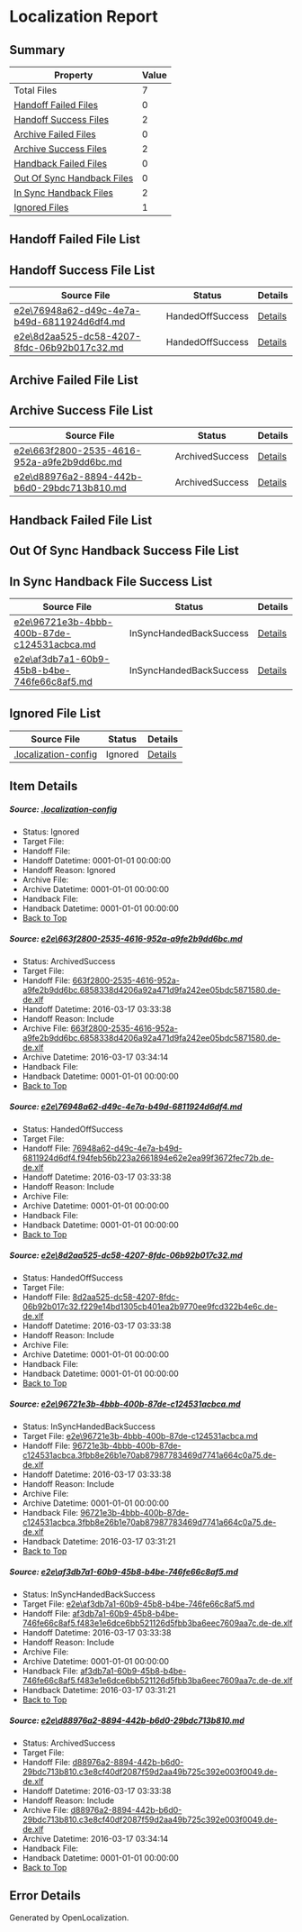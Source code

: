 # <a name='report-top'></a> Localization Report

## Summary
 Property | Value 
 -------- | ----- 
 Total Files | 7
[ Handoff Failed Files ](#handoff-failed-list)| 0
[ Handoff Success Files ](#handoff-success-list)| 2
[ Archive Failed Files ](#archive-failed-list)| 0
[ Archive Success Files ](#archive-success-list)| 2
[ Handback Failed Files ](#handback-failed-list)| 0
[ Out Of Sync Handback Files ](#outofsync-handback-success-list)| 0
[ In Sync Handback Files ](#insync-handback-success-list)| 2
[ Ignored Files ](#ignored-list)| 1

## <a name='handoff-failed-list'></a> Handoff Failed File List

## <a name='handoff-success-list'></a> Handoff Success File List
 Source File | Status | Details 
 ----------- | ------ | ------- 
 [e2e\76948a62-d49c-4e7a-b49d-6811924d6df4.md](https://github.com/OpenLocalizationTest/oltest/blob/7d5565a60da826a742d07bc9c859233495f8d971/e2e/76948a62-d49c-4e7a-b49d-6811924d6df4.md) | HandedOffSuccess | [Details](#b8d238ba4d1ff8a0ac6e348ac39335fd1628b2fe2)
 [e2e\8d2aa525-dc58-4207-8fdc-06b92b017c32.md](https://github.com/OpenLocalizationTest/oltest/blob/71518e85f2a90420ef323f6b2ce320497c48ba3a/e2e/8d2aa525-dc58-4207-8fdc-06b92b017c32.md) | HandedOffSuccess | [Details](#5a536f7061e6f03cf94ffe14062487ff9e74d8503)

## <a name='archive-failed-list'></a> Archive Failed File List

## <a name='archive-success-list'></a> Archive Success File List
 Source File | Status | Details 
 ----------- | ------ | ------- 
 [e2e\663f2800-2535-4616-952a-a9fe2b9dd6bc.md](https://github.com/OpenLocalizationTest/oltest/blob/1d680b298e26664f209878a71346bcd6be39dbe8/e2e/663f2800-2535-4616-952a-a9fe2b9dd6bc.md) | ArchivedSuccess | [Details](#e69bcd15c96264a9f72e214b6a478bd671af71381)
 [e2e\d88976a2-8894-442b-b6d0-29bdc713b810.md](https://github.com/OpenLocalizationTest/oltest/blob/1d680b298e26664f209878a71346bcd6be39dbe8/e2e/d88976a2-8894-442b-b6d0-29bdc713b810.md) | ArchivedSuccess | [Details](#82466479f30010d891fb27b0577b9a267ce3c6f16)

## <a name='handback-failed-list'></a> Handback Failed File List

## <a name='outofsync-handback-success-list'></a> Out Of Sync Handback Success File List

## <a name='insync-handback-success-list'></a> In Sync Handback File Success List
 Source File | Status | Details 
 ----------- | ------ | ------- 
 [e2e\96721e3b-4bbb-400b-87de-c124531acbca.md](https://github.com/OpenLocalizationTest/oltest/blob/d13dbbdc6d1ee0e37fce01d94483358e4d0f953e/e2e/96721e3b-4bbb-400b-87de-c124531acbca.md) | InSyncHandedBackSuccess | [Details](#14dd2a6acabebe50bb76bd05bb14644103f2d8604)
 [e2e\af3db7a1-60b9-45b8-b4be-746fe66c8af5.md](https://github.com/OpenLocalizationTest/oltest/blob/70e9314ab376397f21f9fd1ce9313810b27abc39/e2e/af3db7a1-60b9-45b8-b4be-746fe66c8af5.md) | InSyncHandedBackSuccess | [Details](#6d25f88f45b20b581a7dfcbcfd98e3a571e817b45)

## <a name='ignored-list'></a> Ignored File List
 Source File | Status | Details 
 ----------- | ------ | ------- 
 [.localization-config](https://github.com/OpenLocalizationTest/oltest/blob/1d680b298e26664f209878a71346bcd6be39dbe8/.localization-config) | Ignored | [Details](#66aca4b1c2f43b14ec41e0e427345df94af1d5e10)

## Item Details
##### <a name='66aca4b1c2f43b14ec41e0e427345df94af1d5e10'></a> Source: [.localization-config](https://github.com/OpenLocalizationTest/oltest/blob/1d680b298e26664f209878a71346bcd6be39dbe8/.localization-config)
* Status: Ignored
* Target File: 
* Handoff File: 
* Handoff Datetime: 0001-01-01 00:00:00
* Handoff Reason: Ignored
* Archive File: 
* Archive Datetime: 0001-01-01 00:00:00
* Handback File: 
* Handback Datetime: 0001-01-01 00:00:00
* [Back to Top](#report-top)

##### <a name='e69bcd15c96264a9f72e214b6a478bd671af71381'></a> Source: [e2e\663f2800-2535-4616-952a-a9fe2b9dd6bc.md](https://github.com/OpenLocalizationTest/oltest/blob/1d680b298e26664f209878a71346bcd6be39dbe8/e2e/663f2800-2535-4616-952a-a9fe2b9dd6bc.md)
* Status: ArchivedSuccess
* Target File: 
* Handoff File: [663f2800-2535-4616-952a-a9fe2b9dd6bc.6858338d4206a92a471d9fa242ee05bdc5871580.de-de.xlf](https://github.com/OpenLocalizationTestOrg/olhandoff/blob/fc5b7e9f29b3689af7da9aae935dd96e6b8c7508/ol-handoff/OpenLocalizationTestOrg/oltest.de-de/xinjiang/ht/663f2800-2535-4616-952a-a9fe2b9dd6bc.6858338d4206a92a471d9fa242ee05bdc5871580.de-de.xlf)
* Handoff Datetime: 2016-03-17 03:33:38
* Handoff Reason: Include
* Archive File: [663f2800-2535-4616-952a-a9fe2b9dd6bc.6858338d4206a92a471d9fa242ee05bdc5871580.de-de.xlf](https://github.com/OpenLocalizationTestOrg/olhandoff/blob/2ec555cfa13fadcdf0120c15d49e44b141471104/ol-handoff/OpenLocalizationTestOrg/oltest.de-de/xinjiang/ht/archive/663f2800-2535-4616-952a-a9fe2b9dd6bc.6858338d4206a92a471d9fa242ee05bdc5871580.de-de.xlf)
* Archive Datetime: 2016-03-17 03:34:14
* Handback File: 
* Handback Datetime: 0001-01-01 00:00:00
* [Back to Top](#report-top)

##### <a name='b8d238ba4d1ff8a0ac6e348ac39335fd1628b2fe2'></a> Source: [e2e\76948a62-d49c-4e7a-b49d-6811924d6df4.md](https://github.com/OpenLocalizationTest/oltest/blob/7d5565a60da826a742d07bc9c859233495f8d971/e2e/76948a62-d49c-4e7a-b49d-6811924d6df4.md)
* Status: HandedOffSuccess
* Target File: 
* Handoff File: [76948a62-d49c-4e7a-b49d-6811924d6df4.f94feb56b223a2661894e62e2ea99f3672fec72b.de-de.xlf](https://github.com/OpenLocalizationTestOrg/olhandoff/blob/fc5b7e9f29b3689af7da9aae935dd96e6b8c7508/ol-handoff/OpenLocalizationTestOrg/oltest.de-de/xinjiang/ht/76948a62-d49c-4e7a-b49d-6811924d6df4.f94feb56b223a2661894e62e2ea99f3672fec72b.de-de.xlf)
* Handoff Datetime: 2016-03-17 03:33:38
* Handoff Reason: Include
* Archive File: 
* Archive Datetime: 0001-01-01 00:00:00
* Handback File: 
* Handback Datetime: 0001-01-01 00:00:00
* [Back to Top](#report-top)

##### <a name='5a536f7061e6f03cf94ffe14062487ff9e74d8503'></a> Source: [e2e\8d2aa525-dc58-4207-8fdc-06b92b017c32.md](https://github.com/OpenLocalizationTest/oltest/blob/71518e85f2a90420ef323f6b2ce320497c48ba3a/e2e/8d2aa525-dc58-4207-8fdc-06b92b017c32.md)
* Status: HandedOffSuccess
* Target File: 
* Handoff File: [8d2aa525-dc58-4207-8fdc-06b92b017c32.f229e14bd1305cb401ea2b9770ee9fcd322b4e6c.de-de.xlf](https://github.com/OpenLocalizationTestOrg/olhandoff/blob/fc5b7e9f29b3689af7da9aae935dd96e6b8c7508/ol-handoff/OpenLocalizationTestOrg/oltest.de-de/xinjiang/ht/8d2aa525-dc58-4207-8fdc-06b92b017c32.f229e14bd1305cb401ea2b9770ee9fcd322b4e6c.de-de.xlf)
* Handoff Datetime: 2016-03-17 03:33:38
* Handoff Reason: Include
* Archive File: 
* Archive Datetime: 0001-01-01 00:00:00
* Handback File: 
* Handback Datetime: 0001-01-01 00:00:00
* [Back to Top](#report-top)

##### <a name='14dd2a6acabebe50bb76bd05bb14644103f2d8604'></a> Source: [e2e\96721e3b-4bbb-400b-87de-c124531acbca.md](https://github.com/OpenLocalizationTest/oltest/blob/d13dbbdc6d1ee0e37fce01d94483358e4d0f953e/e2e/96721e3b-4bbb-400b-87de-c124531acbca.md)
* Status: InSyncHandedBackSuccess
* Target File: [e2e\96721e3b-4bbb-400b-87de-c124531acbca.md](https://github.com/OpenLocalizationTestOrg/oltest.de-de/blob/ac5a69be6f38ca0ece9e417046cdf24327d164ef/e2e/96721e3b-4bbb-400b-87de-c124531acbca.md)
* Handoff File: [96721e3b-4bbb-400b-87de-c124531acbca.3fbb8e26b1e70ab87987783469d7741a664c0a75.de-de.xlf](https://github.com/OpenLocalizationTestOrg/olhandoff/blob/fc5b7e9f29b3689af7da9aae935dd96e6b8c7508/ol-handoff/OpenLocalizationTestOrg/oltest.de-de/xinjiang/ht/96721e3b-4bbb-400b-87de-c124531acbca.3fbb8e26b1e70ab87987783469d7741a664c0a75.de-de.xlf)
* Handoff Datetime: 2016-03-17 03:33:38
* Handoff Reason: Include
* Archive File: 
* Archive Datetime: 0001-01-01 00:00:00
* Handback File: [96721e3b-4bbb-400b-87de-c124531acbca.3fbb8e26b1e70ab87987783469d7741a664c0a75.de-de.xlf](https://github.com/OpenLocalizationTestOrg/olhandback/blob/da84552835e7df84f4daf25fadc7f8b9e08ce1d8/ol-handback/OpenLocalizationTestOrg/oltest.de-de/xinjiang/mt/96721e3b-4bbb-400b-87de-c124531acbca.3fbb8e26b1e70ab87987783469d7741a664c0a75.de-de.xlf)
* Handback Datetime: 2016-03-17 03:31:21
* [Back to Top](#report-top)

##### <a name='6d25f88f45b20b581a7dfcbcfd98e3a571e817b45'></a> Source: [e2e\af3db7a1-60b9-45b8-b4be-746fe66c8af5.md](https://github.com/OpenLocalizationTest/oltest/blob/70e9314ab376397f21f9fd1ce9313810b27abc39/e2e/af3db7a1-60b9-45b8-b4be-746fe66c8af5.md)
* Status: InSyncHandedBackSuccess
* Target File: [e2e\af3db7a1-60b9-45b8-b4be-746fe66c8af5.md](https://github.com/OpenLocalizationTestOrg/oltest.de-de/blob/ac5a69be6f38ca0ece9e417046cdf24327d164ef/e2e/af3db7a1-60b9-45b8-b4be-746fe66c8af5.md)
* Handoff File: [af3db7a1-60b9-45b8-b4be-746fe66c8af5.f483e1e6dce6bb521126d5fbb3ba6eec7609aa7c.de-de.xlf](https://github.com/OpenLocalizationTestOrg/olhandoff/blob/fc5b7e9f29b3689af7da9aae935dd96e6b8c7508/ol-handoff/OpenLocalizationTestOrg/oltest.de-de/xinjiang/ht/af3db7a1-60b9-45b8-b4be-746fe66c8af5.f483e1e6dce6bb521126d5fbb3ba6eec7609aa7c.de-de.xlf)
* Handoff Datetime: 2016-03-17 03:33:38
* Handoff Reason: Include
* Archive File: 
* Archive Datetime: 0001-01-01 00:00:00
* Handback File: [af3db7a1-60b9-45b8-b4be-746fe66c8af5.f483e1e6dce6bb521126d5fbb3ba6eec7609aa7c.de-de.xlf](https://github.com/OpenLocalizationTestOrg/olhandback/blob/da84552835e7df84f4daf25fadc7f8b9e08ce1d8/ol-handback/OpenLocalizationTestOrg/oltest.de-de/xinjiang/mt/af3db7a1-60b9-45b8-b4be-746fe66c8af5.f483e1e6dce6bb521126d5fbb3ba6eec7609aa7c.de-de.xlf)
* Handback Datetime: 2016-03-17 03:31:21
* [Back to Top](#report-top)

##### <a name='82466479f30010d891fb27b0577b9a267ce3c6f16'></a> Source: [e2e\d88976a2-8894-442b-b6d0-29bdc713b810.md](https://github.com/OpenLocalizationTest/oltest/blob/1d680b298e26664f209878a71346bcd6be39dbe8/e2e/d88976a2-8894-442b-b6d0-29bdc713b810.md)
* Status: ArchivedSuccess
* Target File: 
* Handoff File: [d88976a2-8894-442b-b6d0-29bdc713b810.c3e8cf40df2087f59d2aa49b725c392e003f0049.de-de.xlf](https://github.com/OpenLocalizationTestOrg/olhandoff/blob/fc5b7e9f29b3689af7da9aae935dd96e6b8c7508/ol-handoff/OpenLocalizationTestOrg/oltest.de-de/xinjiang/ht/d88976a2-8894-442b-b6d0-29bdc713b810.c3e8cf40df2087f59d2aa49b725c392e003f0049.de-de.xlf)
* Handoff Datetime: 2016-03-17 03:33:38
* Handoff Reason: Include
* Archive File: [d88976a2-8894-442b-b6d0-29bdc713b810.c3e8cf40df2087f59d2aa49b725c392e003f0049.de-de.xlf](https://github.com/OpenLocalizationTestOrg/olhandoff/blob/2ec555cfa13fadcdf0120c15d49e44b141471104/ol-handoff/OpenLocalizationTestOrg/oltest.de-de/xinjiang/ht/archive/d88976a2-8894-442b-b6d0-29bdc713b810.c3e8cf40df2087f59d2aa49b725c392e003f0049.de-de.xlf)
* Archive Datetime: 2016-03-17 03:34:14
* Handback File: 
* Handback Datetime: 0001-01-01 00:00:00
* [Back to Top](#report-top)


## Error Details

Generated by OpenLocalization.
